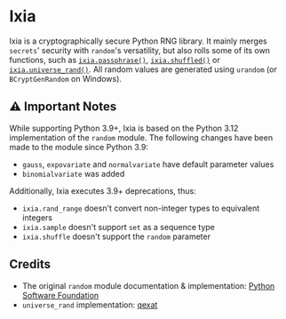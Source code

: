 # Ixia
Ixia is a cryptographically secure Python RNG library. It mainly merges
`secrets`' security with `random`'s versatility, but also rolls some of its own
functions, such as [`ixia.passphrase()`](strings_and_bytes.md#ixiapassphrase),
[`ixia.shuffled()`](sequences.md#ixiashuffled) or
[`ixia.universe_rand()`](integers.md#ixiauniverse_rand). All random
values are generated using `urandom` (or `BCryptGenRandom` on Windows).

## ⚠️ Important Notes
While supporting Python 3.9+, Ixia is based on the Python 3.12 implementation
of the `random` module. The following changes have been made to the module
since Python 3.9:

- `gauss`, `expovariate` and `normalvariate` have default parameter values
- `binomialvariate` was added

Additionally, Ixia executes 3.9+ deprecations, thus:

- `ixia.rand_range` doesn't convert non-integer types to equivalent integers
- `ixia.sample` doesn't support `set` as a sequence type
- `ixia.shuffle` doesn't support the `random` parameter

## Credits
- The original `random` module documentation & implementation:
  [Python Software Foundation](https://docs.python.org/3/library/random.html)
- `universe_rand` implementation: [qexat](https://github.com/qexat)
